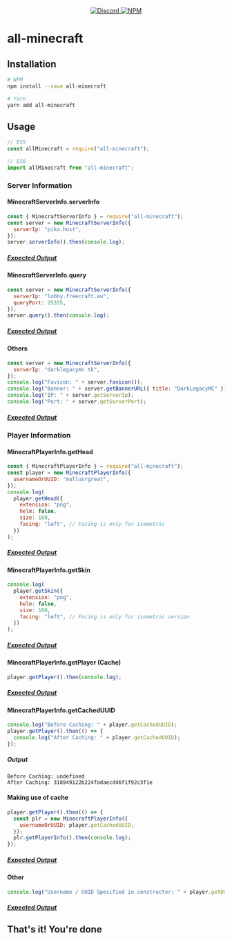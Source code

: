 <p align="center">
  <a href="https://discord.gg/J8F5ZVkanh">
    <img alt="Discord" src="https://img.shields.io/discord/1046120096294260826?color=5865F2&logo=discord&logoColor=blue" >
  </a>
  <a href="https://www.npmjs.com/package/all-minecraft">
    <img alt="NPM" src="https://img.shields.io/npm/v/all-minecraft">
  </a>
</p>

# all-minecraft

## Installation

```sh
# NPM
npm install --save all-minecraft

# Yarn
yarn add all-minecraft
```

## Usage

```js
// ES5
const allMinecraft = require("all-minecraft");

// ES6
import allMinecraft from "all-minecraft";
```

### Server Information

#### MinecraftServerInfo.serverInfo

```javascript
const { MinecraftServerInfo } = require("all-minecraft");
const server = new MinecraftServerInfo({
  serverIp: "pika.host",
});
server.serverInfo().then(console.log);
```

##### [Expected Output](https://pastes.dev/9yfopsNdvo)

#### MinecraftServerInfo.query

```javascript
const server = new MinecraftServerInfo({
  serverIp: "lobby.freecraft.eu",
  queryPort: 25555,
});
server.query().then(console.log);
```

##### [Expected Output](https://pastes.dev/ip0vMW78zx)

#### Others

```javascript
const server = new MinecraftServerInfo({
  serverIp: "darklegacymc.tk",
});
console.log("Favicon: " + server.favicon());
console.log("Banner: " + server.getBannerURL({ title: "DarkLegacyMC" }));
console.log("IP: " + server.getServerIp);
console.log("Port: " + server.getServerPort);
```

##### [Expected Output](https://pastes.dev/8Wo7bjFZAY)

### Player Information

#### MinecraftPlayerInfo.getHead

```javascript
const { MinecraftPlayerInfo } = require("all-minecraft");
const player = new MinecraftPlayerInfo({
  usernameOrUUID: "mallusrgreat",
});
console.log(
  player.getHead({
    extension: "png",
    helm: false,
    size: 100,
    facing: "left", // Facing is only for isometric
  })
);
```

##### [Expected Output](https://pastes.dev/gFKTjOVxDH)

#### MinecraftPlayerInfo.getSkin

```javascript
console.log(
  player.getSkin({
    extension: "png",
    helm: false,
    size: 100,
    facing: "left", // Facing is only for isometric version
  })
);
```

##### [Expected Output](https://pastes.dev/6PGy3mmz7b)

#### MinecraftPlayerInfo.getPlayer (Cache)

```javascript
player.getPlayer().then(console.log);
```

##### [Expected Output](https://pastes.dev/veqvThlsdz)

#### MinecraftPlayerInfo.getCachedUUID

```javascript
console.log("Before Caching: " + player.getCachedUUID);
player.getPlayer().then(() => {
  console.log("After Caching: " + player.getCachedUUID);
});

```

##### Output

```text
Before Caching: undefined
After Caching: 318949122b224fadaecd46f1f92c3f1e
```

#### Making use of cache

```javascript
player.getPlayer().then(() => {
  const plr = new MinecraftPlayerInfo({
    usernameOrUUID: player.getCachedUUID,
  });
  plr.getPlayerInfo().then(console.log);
});

```

##### [Expected Output](https://pastes.dev/lQ42lkM72T)

#### Other

```javascript
console.log("Username / UUID Specified in constructor: " + player.getUsernameOrUUID);
```

##### [Expected Output](https://pastes.dev/PjSAtkHZ1z)

## That's it! You're done

